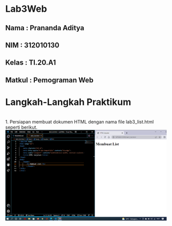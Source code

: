 # Lab3Web
## Nama : Prananda Aditya
## NIM : 312010130
## Kelas : TI.20.A1
## Matkul : Pemograman Web

# Langkah-Langkah Praktikum
<br>1. Persiapan membuat dokumen HTML dengan nama file lab3_list.html seperti berikut.
![p](img/SS1.png)